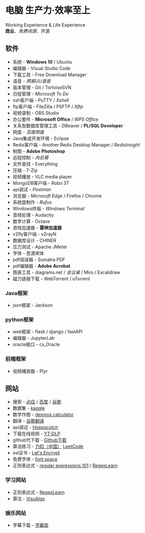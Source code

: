 # 电脑 生产力·效率至上

Working Experience &amp; Life Experience \
**商业**、*免费闭源*、开源

## 软件

* 系统 - **Windows 10** / Ubuntu
* 编辑器 - Visual Studio Code
* 下载工具 - Free Download Manager
* 语音 - *网易UU语音*
* 版本管理 - Git / TortoiseSVN
* 日程管理 - *Microsoft To Do*
* ssh客户端 - PuTTY / *Xshell*
* ftp客户端 - FileZilla / PSFTP / *Xftp*
* 视频录制 - OBS Studio
* 办公套件 - **Microsoft Office** / *WPS Office*
* 关系型数据库管理工具 - DBeaver / **PL/SQL Developer**
* 网盘 - *百度网盘*
* Java集成开发环境 - Eclipse
* Redis客户端 - Another Redis Desktop Manager / *RedisInsight*
* 制图 - **Adobe Photoshop**
* 远程控制 - *向日葵*
* 文件查找 - Everything
* 压缩 - 7-Zip
* 视频播放 - VLC media player
* MongoDB客户端 - Robo 3T
* api调试 - *Postman*
* 浏览器 - *Microsoft Edge* / Firefox / Chrome
* 系统盘制作 - *Rufus*
* Windows终端 - *Windows Terminal*
* 音频处理 - Audacity
* 数学计算 - Octave
* 游戏加速器 - **雷神加速器**
* v2fly客户端 - v2rayN
* 数据库设计 - CHINER
* 压力测试 - Apache JMeter
* 字体 - 思源宋体
* pdf阅读器 - Sumatra PDF
* pdf编辑器 - **Adobe Acrobat**
* 图表工具 - diagrams.net / *会议桌* / Miro / Excalidraw
* 磁力链接下载 - WebTorrent / uTorrent

### Java框架

* json框架 - Jackson

### python框架

* web框架 - flask / django / fastAPI
* 编辑器 - JupyterLab
* oracle接口 - cx_Oracle

### 前端框架

* 视频播放器 - Plyr

## 网站

* 搜索 - [必应](https://cn.bing.com/) / [百度](https://www.baidu.com/) / [谷歌](https://www.google.com/)
* 数据集 - [kaggle](https://www.kaggle.com/)
* 数学作图 - [desmos calculator](https://www.desmos.com/calculator?lang=zh-CN)
* 翻译 - [谷歌翻译](https://translate.google.cn/)
* api调试 - [Hoppscotch](https://hoppscotch.io/cn)
* 下载在线视频 - [YT-DLP](https://github.com/yt-dlp/yt-dlp)
* github代下载 - [Github下载](https://d.serctl.com/)
* 算法练习 - [力扣（中国）](https://leetcode-cn.com/) [LeetCode](https://leetcode.com/)
* ssl证书 - [Let's Encrypt](https://letsencrypt.org/)
* 免费字体 - [font space](https://www.fontspace.com/)
* 正则表达式 - [regular expressions 101](https://regex101.com/) / [RegexLearn](https://regexlearn.com/)

### 学习网站

* 正则表达式 - [RegexLearn](https://regexlearn.com/)
* 算法 - [VisuAlgo](https://visualgo.net/zh)

### 娱乐网站

* 字幕下载 - [字幕库](https://zimuku.org/)
